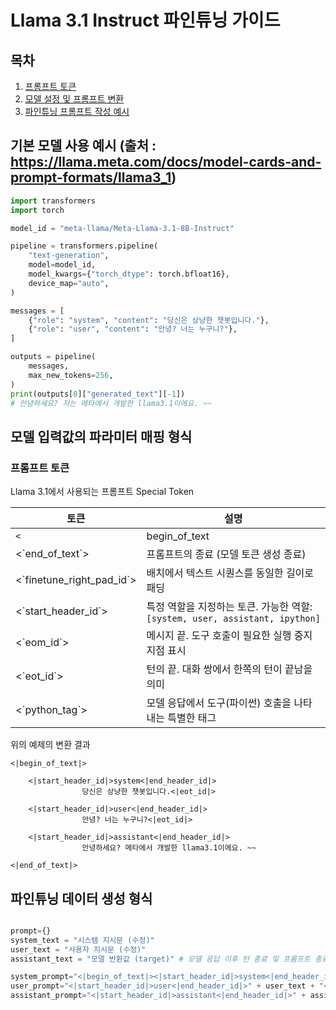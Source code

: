 # Llama 3.1 Instruct 파인튜닝 가이드

## 목차
1. [프롬프트 토큰](#프롬프트-토큰)
2. [모델 설정 및 프롬프트 변환](#모델-설정-및-프롬프트-변환)
3. [파인튜닝 프롬프트 작성 예시](#파인튜닝-프롬프트-작성-예시)

## 기본 모델 사용 예시 (출처 : https://llama.meta.com/docs/model-cards-and-prompt-formats/llama3_1)
```python
import transformers
import torch

model_id = "meta-llama/Meta-Llama-3.1-8B-Instruct"

pipeline = transformers.pipeline(
    "text-generation",
    model=model_id,
    model_kwargs={"torch_dtype": torch.bfloat16},
    device_map="auto",
)

messages = [
    {"role": "system", "content": "당신은 상냥한 챗봇입니다."},
    {"role": "user", "content": "안녕? 너는 누구니?"},
]

outputs = pipeline(
    messages,
    max_new_tokens=256,
)
print(outputs[0]["generated_text"][-1])
# 안녕하세요? 저는 메타에서 개발한 llama3.1이에요. ~~
```

## 모델 입력값의 파라미터 매핑 형식

### 프롬프트 토큰

Llama 3.1에서 사용되는 프롬프트 Special Token

| 토큰 | 설명 |
|------|------|
| <code><|begin_of_text|></code> | 프롬프트의 시작 |
| <\`end_of_text\`> | 프롬프트의 종료 (모델 토큰 생성 종료) |
| <\`finetune_right_pad_id\`> | 배치에서 텍스트 시퀀스를 동일한 길이로 패딩 |
| <\`start_header_id\`> | 특정 역할을 지정하는 토큰. 가능한 역할: `[system, user, assistant, ipython]` |
| <\`eom_id\`> | 메시지 끝. 도구 호출이 필요한 실행 중지 지점 표시 |
| <\`eot_id\`> | 턴의 끝. 대화 쌍에서 한쪽의 턴이 끝남을 의미 |
| <\`python_tag\`> | 모델 응답에서 도구(파이썬) 호출을 나타내는 특별한 태그 |

위의 예제의 변환 결과

    <|begin_of_text|>

        <|start_header_id|>system<|end_header_id|>
                    당신은 상냥한 챗봇입니다.<|eot_id|>
        
        <|start_header_id|>user<|end_header_id|>
                    안녕? 너는 누구니?<|eot_id|>
        
        <|start_header_id|>assistant<|end_header_id|>
                    안녕하세요? 메타에서 개발한 llama3.1이에요. ~~

    <|end_of_text|>
## 파인튜닝 데이터 생성 형식
```python

prompt={}
system_text = "시스템 지시문 (수정)" 
user_text = "사용자 지시문 (수정)" 
assistant_text = "모델 반환값 (target)" # 모델 응답 이후 턴 종료 및 프롬프트 종료 선언 "<|eot_id|><|end_of_text|>"

system_prompt="<|begin_of_text|><|start_header_id|>system<|end_header_id|>" + system_text + "<|eot_id|>" # 시스템 지시문 이후 턴 종료 선언 "<|eot_id|>"
user_prompt="<|start_header_id|>user<|end_header_id|>" + user_text + "<|eot_id|>" # 사용자 지시문 이후 턴 종료 선언 "<|eot_id|>"
assistant_prompt="<|start_header_id|>assistant<|end_header_id|>" + assistant_text + "<|eot_id|><|end_of_text|>" # 모델 응답 이후 턴 종료 및 프롬프트 종료 선언 "<|eot_id|><|end_of_text|>"

```